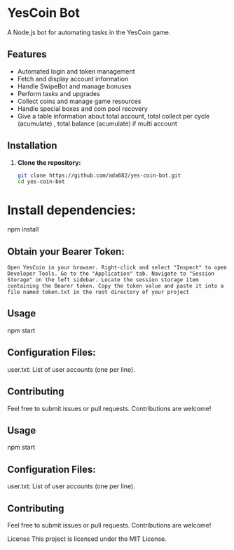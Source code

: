 # YesCoin Bot

A Node.js bot for automating tasks in the YesCoin game.

## Features

- Automated login and token management
- Fetch and display account information
- Handle SwipeBot and manage bonuses
- Perform tasks and upgrades
- Collect coins and manage game resources
- Handle special boxes and coin pool recovery
- Give a table information about total account, total collect per cycle (acumulate) , total balance (acumulate) if multi account

## Installation

1. **Clone the repository:**

   ```bash
   git clone https://github.com/ada682/yes-coin-bot.git
   cd yes-coin-bot

# Install dependencies:
npm install

## Obtain your Bearer Token:

``Open YesCoin in your browser.
Right-click and select "Inspect" to open Developer Tools.
Go to the "Application" tab.
Navigate to "Session Storage" on the left sidebar.
Locate the session storage item containing the Bearer token.
Copy the token value and paste it into a file named token.txt in the root directory of your project``

## Usage
npm start

## Configuration Files:
user.txt: List of user accounts (one per line).

## Contributing
Feel free to submit issues or pull requests. Contributions are welcome!

## Usage
npm start

## Configuration Files:
user.txt: List of user accounts (one per line).

## Contributing
Feel free to submit issues or pull requests. Contributions are welcome!

License
This project is licensed under the MIT License.
